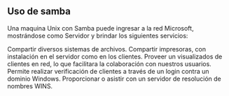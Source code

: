 ## Uso de samba

Una maquina Unix con Samba puede ingresar a la red Microsoft, mostrándose como Servidor y brindar los siguientes servicios:

Compartir diversos sistemas de archivos.
Compartir impresoras, con instalación en el servidor como en los clientes.
Proveer un visualizados de clientes en red, lo que facilitara la colaboración con nuestros usuarios.
Permite realizar verificación de clientes a través de un login contra un dominio Windows.
Proporcionar o asistir con un servidor de resolución de nombres WINS.
